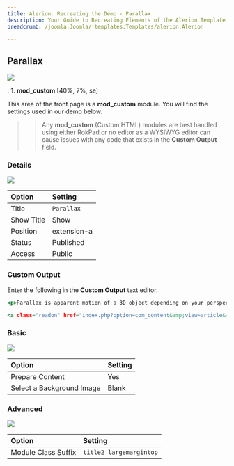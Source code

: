 ```yaml
---
title: Alerion: Recreating the Demo - Parallax
description: Your Guide to Recreating Elements of the Alerion Template for Joomla
breadcrumb: /joomla:Joomla/!templates:Templates/alerion:Alerion

---
```


Parallax
-----

![][demo]

:	1. **mod_custom** [40%, 7%, se]

This area of the front page is a **mod_custom** module. You will find the settings used in our demo below.

>> Any **mod_custom** (Custom HTML) modules are best handled using either RokPad or no editor as a WYSIWYG editor can cause issues with any code that exists in the **Custom Output** field.

### Details

![][demo2]

| Option     | Setting     |  
| :--------- | :---------- |  
| Title      | `Parallax`  |  
| Show Title | Show        |  
| Position   | extension-a |  
| Status     | Published   |  
| Access     | Public      |  

### Custom Output
Enter the following in the **Custom Output** text editor.

~~~ .html
<p>Parallax is apparent motion of a 3D object depending on your perspective. This effect has been transposed into the template, allowing configurable areas to move based on scroll position.</p>

<a class="readon" href="index.php?option=com_content&amp;view=article&amp;id=10amp;Itemid=117">Read More</a>
~~~

### Basic

![][demo3]

| Option                    | Setting |  
| :------------------------ | :------ |  
| Prepare Content           | Yes     |  
| Select a Background Image | Blank   |

### Advanced

![][demo4]

| Option              | Setting                 |  
| :------------------ | :---------------------- |  
| Module Class Suffix | `title2 largemargintop` |  

[demo]: assets/demo_8.jpeg
[demo2]: assets/para_1.jpeg
[demo3]: assets/para_2.jpeg
[demo4]: assets/para_3.jpeg